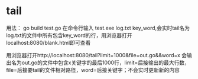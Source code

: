 # tail
用法：
go build test.go
在命令行输入 test.exe log.txt key_word,会实时tail名为log.txt的文件中所有包含key_word的行，用浏览器打开localhost:8080/blank.html即可查看

用浏览器打开http://localhost:8080/tail?limit=1000&file=out.go&&word=x 会输出名为out.go的文件中包含x关键字的最后1000行，limit=后接输出的最大行数，file=后接要tail的文件相对路径，word=后接关键字；不会实时更新新的内容
